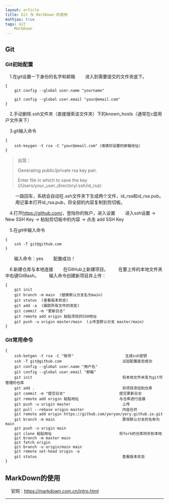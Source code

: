 ```yaml
---
layout: article
title: Git 与 MarkDown 的使用
mathjax: true
tags: Git 
    MarkDown
---
```

## Git
### Git初始配置 
&emsp;1.在git设置一下身份的名字和邮箱 
&emsp;&emsp;进入到需要提交的文件夹底下。 
```git
{
    git config --global user.name "yourname"

    git config --global user.email "your@email.com"
}
```

&emsp;2.手动删除.ssh文件夹（直接搜索该文件夹）下的known_hosts（通常在c盘用户文件夹下）

&emsp;3.git输入命令 
```git
{
    ssh-keygen -t rsa -C "your@email.com"（请填你设置的邮箱地址）
}
``` 
>出现：
>
>Generating public/private rsa key pair. 
>
>Enter file in which to save the key (/Users/your_user_directory/.ssh/id_rsa):

&emsp; &emsp;一路回车，系统会自动在.ssh文件夹下生成两个文件，id_rsa和id_rsa.pub。  
&emsp; &emsp;用记事本打开id_rsa.pub，将全部的内容复制到剪切板。 

&emsp;4.打开<https://github.com/>，登陆你的账户，进入设置 
&emsp;&emsp;进入ssh设置 -> New SSH Key -> 粘贴剪切板中的内容 -> 点击 add SSH Key 

&emsp;5.在git中输入命令 
```git
{
    ssh -T git@github.com
}
``` 
&emsp;&emsp;输入命令：yes 
&emsp;&emsp;配置成功！ 

&emsp;6.新建仓库与本地连接 
&emsp;&emsp;在GitHub上新建项目。 
&emsp;&emsp;在要上传的本地文件夹中右键GitBash。 
&emsp;&emsp;输入命令创建新项目并上传： 
```git
{
    git init 
    git branch -m main  (替换默认分支名为main) 
    git status  (查看版本状态)
    git add -a  (跟踪所有文件的改变)
    git commit -m "更新日志" 
    git remote add origin 粘贴项目的SSH地址 
    git push -u origin master/main  (上传至默认分支 master/main) 
}
``` 
### Git常用命令 

```git
{
    ssh-ketgen -t rsa -C "账号"			            生成ssh密钥
    ssh -T git@github.com			                试验配置是否成功
    git config --global user.name "用户名"		
    git config --global user.email "邮箱"		
    git init					                    将本地文件夹变为git可管理的仓库
    git add .					                    将项目添加到仓库
    git commit -m "提交日志"                        提交更新日志
    git remote add origin 粘贴地址		            与仓库进行连接
    git push -u origin master			            上传
    git pull --rebase origin master			        内容合并
    git remote add origin https://github.com/yeryan/yery.github.io.git
    git branch -m main				                更改默认分支的名称为main
    git push -u origin main
    git clone 粘贴地址				                将fork的仓库同步到本地
    git branch -m master main
    git fetch origin
    git branch -u origin/main main
    git remote set-head origin -a
    git status				                        查看版本状态
}
```

## MarkDown的使用 

&emsp; 官网：<https://markdown.com.cn/intro.html> 

        
---